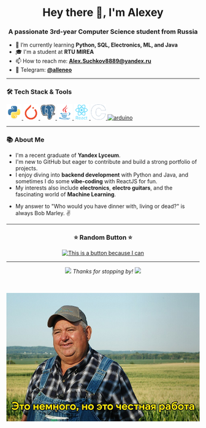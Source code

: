 <h1 align="center">Hey there 👋, I'm Alexey</h1>
<h3 align="center">A passionate 3rd-year Computer Science student from Russia</h3>

- 🌱 I’m currently learning **Python, SQL, Electronics, ML, and Java**
- 🎓 I'm a student at **RTU MIREA**
- 📫 How to reach me: **Alex.Suchkov8889@yandex.ru**
- 📱 Telegram: [**@alleneo**](https://t.me/alleneo)

---

### 🛠️ Tech Stack & Tools

<p align="left">
<!-- Python -->
<a href="https://www.python.org" target="_blank" rel="noreferrer"> <img src="https://raw.githubusercontent.com/devicons/devicon/master/icons/python/python-original.svg" alt="python" width="40" height="40"/> </a>
<!-- PyTorch -->
<a href="https://pytorch.org" target="_blank" rel="noreferrer"> <img src="https://raw.githubusercontent.com/devicons/devicon/master/icons/pytorch/pytorch-original.svg" alt="pytorch" width="40" height="40"/> </a>
<!-- PostgreSQL -->
<a href="https://www.postgresql.org" target="_blank" rel="noreferrer"> <img src="https://raw.githubusercontent.com/devicons/devicon/master/icons/postgresql/postgresql-original.svg" alt="postgresql" width="40" height="40"/> </a>
<!-- Java -->
<a href="https://www.java.com" target="_blank" rel="noreferrer"> <img src="https://raw.githubusercontent.com/devicons/devicon/master/icons/java/java-original.svg" alt="java" width="40" height="40"/> </a>
<!-- React -->
<a href="https://reactjs.org/" target="_blank" rel="noreferrer"> <img src="https://raw.githubusercontent.com/devicons/devicon/master/icons/react/react-original-wordmark.svg" alt="react" width="40" height="40"/> </a>
<!-- C -->
<a href="nonononono" target="_blank" rel="noreferrer"> <img src="https://raw.githubusercontent.com/devicons/devicon/master/icons/c/c-line.svg" alt="c" width="40" height="40"/> </a>
<!-- Arduino -->
<a href="https://www.arduino.cc/" target="_blank" rel="noreferrer"> <img src="https://cdn.worldvectorlogo.com/logos/arduino-1.svg" alt="arduino" width="40" height="40"/> </a>
</p>

---

### 📚 About Me

*   I'm a recent graduate of **Yandex Lyceum**.
*   I'm new to GitHub but eager to contribute and build a strong portfolio of projects.
*   I enjoy diving into **backend development** with Python and Java, and sometimes I do some **vibe-coding** with ReactJS for fun.
*   My interests also include **electronics**, **electro guitars**, and the fascinating world of **Machine Learning**.
<p align="left"><p>
  
*   My answer to "Who would you have dinner with, living or dead?" is always Bob Marley. ✌️
---

<div align="center">
  
### ⭐ Random Button ⭐
  
[![This is a button because I can](https://img.shields.io/badge/This_is_a_button-because_I_can-%23FF6F61?style=for-the-badge&logo=github&logoColor=white)](https://github.com/AN-Suchkov)
  
</div>

---

<p align="center">
  <img src="https://media.giphy.com/media/VgCDAzcKvsR6OM0uWg/giphy.gif" width="50"> 
  <i>Thanks for stopping by!</i> 
  <img src="https://media.giphy.com/media/mGcNjsfWAjY5AEZNw6/giphy.gif" width="50">
</p>

<div align="center">
  <br>
  <br>
  <a href="https://github.com/AN-Suchkov/AN-Suchkov/blob/main/raw.jpg"><img src="https://github.com/AN-Suchkov/AN-Suchkov/blob/main/raw.jpg" width="640px"></a>
  <br>
  <br>
</div>
